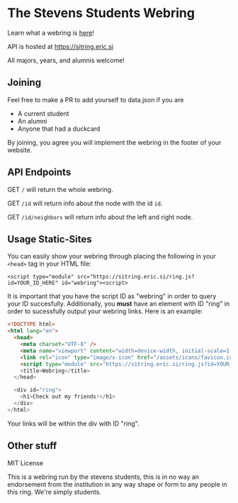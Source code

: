 # The Stevens Students Webring

Learn what a webring is [here](https://en.m.wikipedia.org/wiki/Webring)!

API is hosted at https://sitring.eric.si

All majors, years, and alumnis welcome!

## Joining
Feel free to make a PR to add yourself to data.json if you are
* A current student
* An alumni
* Anyone that had a duckcard

By joining, you agree you will implement the webring in the footer of your website.

## API Endpoints

GET `/` will return the whole webring.

GET `/id` will return info about the node with the id `id`.

GET `/id/neighbors` will return info about the left and right node.

## Usage Static-Sites

You can easily show your webring through placing the following in your ```<head>``` tag
in your HTML file:
```
<script type="module" src="https://sitring.eric.si/ring.js?id=YOUR_ID_HERE" id="webring"><script>
```
It is important that you have the script ID as "webring" in order to query your ID succesfully. Additionally,
you **must** have an element with ID "ring" in order to sucessfully output your webring links. Here is an example:
```html
<!DOCTYPE html>
<html lang="en">
  <head>
    <meta charset="UTF-8" />
    <meta name="viewport" content="width=device-width, initial-scale=1.0"/>
    <link rel="icon" type="image/x-icon" href="/assets/icons/favicon.ico">
    <script type="module" src="https://sitring.eric.si/ring.js?id=YOUR_ID_HERE" id="webring"><script>
    <title>Webring</title>
  </head>

  <div id="ring">
    <h1>Check out my friends!</h1>
  </div>
</html>
```
Your links will be within the div with ID "ring".

## Other stuff

MIT License

This is a webring run by the stevens students, this is in no way an endorsement
from the institution in any way shape or form to any people in this ring. We're
simply students.
